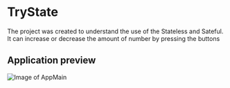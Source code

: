# TryState
The project was created to understand the use of the Stateless and Sateful.
It can increase or decrease the amount of number by pressing the buttons

## Application preview
![Image of AppMain](https://cdn.bpicc.com/2020/10/06/TryState.gif)
